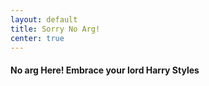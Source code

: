 ```yaml
---
layout: default
title: Sorry No Arg!
center: true
---
```

#### No arg Here! Embrace your lord Harry Styles
